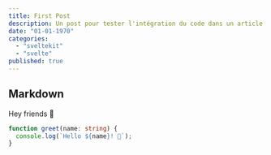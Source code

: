 ```yaml
---
title: First Post
description: Un post pour tester l'intégration du code dans un article lors du developpement du site
date: "01-01-1970"
categories:
  - "sveltekit"
  - "svelte"
published: true
---
```


## Markdown

Hey friends 👋

```ts
function greet(name: string) {
  console.log(`Hello ${name}! 👋`);
}
```
